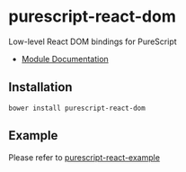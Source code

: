 # purescript-react-dom

Low-level React DOM bindings for PureScript

- [Module Documentation](docs/)

## Installation

```
bower install purescript-react-dom
```

## Example

Please refer to [purescript-react-example](https://github.com/purescript-contrib/purescript-react)
